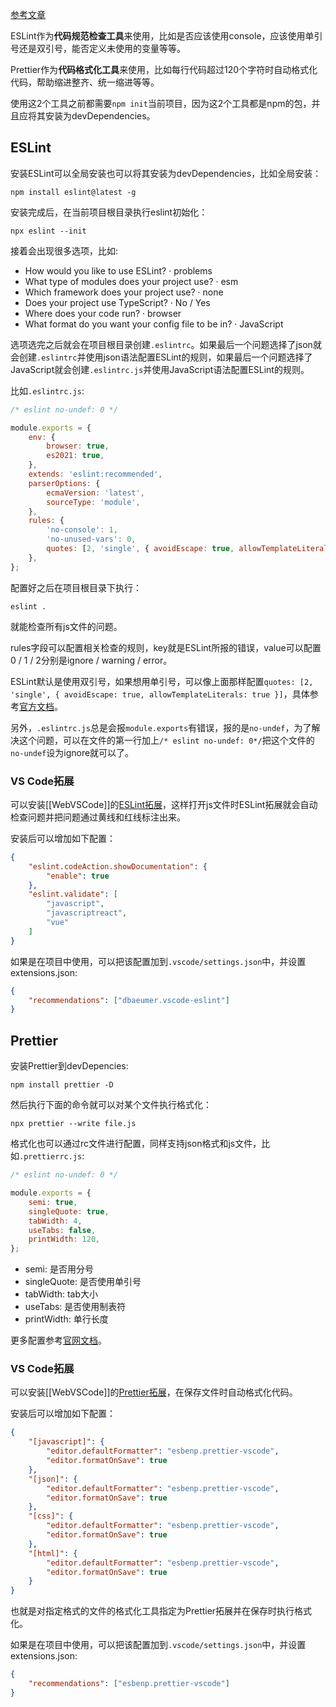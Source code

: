 [参考文章](https://juejin.cn/post/6990929456382607374)

ESLint作为**代码规范检查工具**来使用，比如是否应该使用console，应该使用单引号还是双引号，能否定义未使用的变量等等。

Prettier作为**代码格式化工具**来使用，比如每行代码超过120个字符时自动格式化代码，帮助缩进整齐、统一缩进等等。

使用这2个工具之前都需要`npm init`当前项目，因为这2个工具都是npm的包，并且应将其安装为devDependencies。

## ESLint

安装ESLint可以全局安装也可以将其安装为devDependencies，比如全局安装：

```shell
npm install eslint@latest -g
```

安装完成后，在当前项目根目录执行eslint初始化：

```shell
npx eslint --init
```

接着会出现很多选项，比如:

- How would you like to use ESLint? · problems
- What type of modules does your project use? · esm
- Which framework does your project use? · none
- Does your project use TypeScript? · No / Yes
- Where does your code run? · browser
- What format do you want your config file to be in? · JavaScript

选项选完之后就会在项目根目录创建`.eslintrc`。如果最后一个问题选择了json就会创建`.eslintrc`并使用json语法配置ESLint的规则，如果最后一个问题选择了JavaScript就会创建`.eslintrc.js`并使用JavaScript语法配置ESLint的规则。

比如`.eslintrc.js`:

```js
/* eslint no-undef: 0 */

module.exports = {
    env: {
        browser: true,
        es2021: true,
    },
    extends: 'eslint:recommended',
    parserOptions: {
        ecmaVersion: 'latest',
        sourceType: 'module',
    },
    rules: {
        'no-console': 1,
        'no-unused-vars': 0,
        quotes: [2, 'single', { avoidEscape: true, allowTemplateLiterals: true }],
    },
};

```

配置好之后在项目根目录下执行：

```shell
eslint .
```

就能检查所有js文件的问题。

rules字段可以配置相关检查的规则，key就是ESLint所报的错误，value可以配置0 / 1 / 2分别是ignore / warning / error。

ESLint默认是使用双引号，如果想用单引号，可以像上面那样配置`quotes: [2, 'single', { avoidEscape: true, allowTemplateLiterals: true }]`，具体参考[官方文档](https://cn.eslint.org/docs/rules/quotes)。

另外，`.eslintrc.js`总是会报`module.exports`有错误，报的是`no-undef`，为了解决这个问题，可以在文件的第一行加上`/* eslint no-undef: 0*/`把这个文件的`no-undef`设为ignore就可以了。

### VS Code拓展

可以安装[[WebVSCode]]的[ESLint拓展](https://marketplace.visualstudio.com/items?itemName=dbaeumer.vscode-eslint)，这样打开js文件时ESLint拓展就会自动检查问题并把问题通过黄线和红线标注出来。

安装后可以增加如下配置：

```json
{
    "eslint.codeAction.showDocumentation": {
        "enable": true
    },
    "eslint.validate": [
        "javascript",
        "javascriptreact",
        "vue"
    ]
}
```

如果是在项目中使用，可以把该配置加到`.vscode/settings.json`中，并设置extensions.json:

```json
{
    "recommendations": ["dbaeumer.vscode-eslint"]
}
```

## Prettier

安装Prettier到devDepencies:

```shell
npm install prettier -D
```

然后执行下面的命令就可以对某个文件执行格式化：

```shell
npx prettier --write file.js
```

格式化也可以通过rc文件进行配置，同样支持json格式和js文件，比如`.prettierrc.js`:

```js
/* eslint no-undef: 0 */

module.exports = {
    semi: true,
    singleQuote: true,
    tabWidth: 4,
    useTabs: false,
    printWidth: 120,
};

```

- semi: 是否用分号
- singleQuote: 是否使用单引号
- tabWidth: tab大小
- useTabs: 是否使用制表符
- printWidth: 单行长度

更多配置参考[官网文档](https://prettier.io/docs/en/options.html)。

### VS Code拓展

可以安装[[WebVSCode]]的[Prettier拓展](https://marketplace.visualstudio.com/items?itemName=esbenp.prettier-vscode)，在保存文件时自动格式化代码。

安装后可以增加如下配置：

```json
{
    "[javascript]": {
        "editor.defaultFormatter": "esbenp.prettier-vscode",
        "editor.formatOnSave": true
    },
    "[json]": {
        "editor.defaultFormatter": "esbenp.prettier-vscode",
        "editor.formatOnSave": true
    },
    "[css]": {
        "editor.defaultFormatter": "esbenp.prettier-vscode",
        "editor.formatOnSave": true
    },
    "[html]": {
        "editor.defaultFormatter": "esbenp.prettier-vscode",
        "editor.formatOnSave": true
    }
}
```

也就是对指定格式的文件的格式化工具指定为Prettier拓展并在保存时执行格式化。

如果是在项目中使用，可以把该配置加到`.vscode/settings.json`中，并设置extensions.json:

```json
{
    "recommendations": ["esbenp.prettier-vscode"]
}
```
